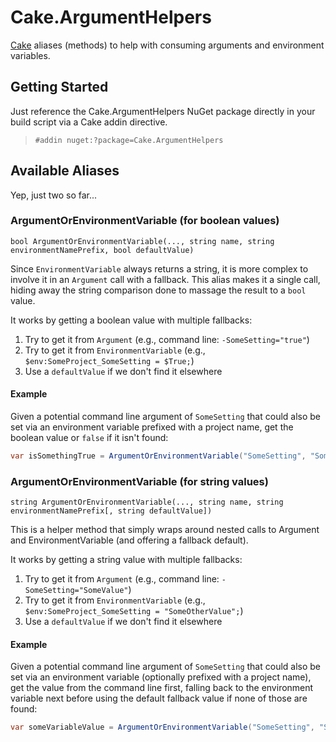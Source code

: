 # Cake.ArgumentHelpers

[Cake](http://cakebuild.net/) aliases (methods) to help with consuming arguments and environment variables.

## Getting Started

Just reference the Cake.ArgumentHelpers NuGet package directly in your build script via a Cake addin directive.

> `#addin nuget:?package=Cake.ArgumentHelpers`

## Available Aliases

Yep, just two so far...

### ArgumentOrEnvironmentVariable (for boolean values)

`bool ArgumentOrEnvironmentVariable(..., string name, string environmentNamePrefix, bool defaultValue)`

Since `EnvironmentVariable` always returns a string, it is more complex to involve it in an `Argument` call with a fallback. This alias makes it a single call, hiding away the string comparison done to massage the result to a `bool` value.

It works by getting a boolean value with multiple fallbacks:

1. Try to get it from `Argument` (e.g., command line: `-SomeSetting="true"`)
2. Try to get it from `EnvironmentVariable` (e.g., `$env:SomeProject_SomeSetting = $True;`)
3. Use a `defaultValue` if we don't find it elsewhere

#### Example

Given a potential command line argument of `SomeSetting` that could also be set via an environment variable prefixed with a project name, get the boolean value or `false` if it isn't found:

```csharp
var isSomethingTrue = ArgumentOrEnvironmentVariable("SomeSetting", "SomeProject_", false);
```

### ArgumentOrEnvironmentVariable (for string values)

`string ArgumentOrEnvironmentVariable(..., string name, string environmentNamePrefix[, string defaultValue])`

This is a helper method that simply wraps around nested calls to Argument and EnvironmentVariable (and offering a fallback default).

It works by getting a string value with multiple fallbacks:

1. Try to get it from `Argument` (e.g., command line: `-SomeSetting="SomeValue"`)
2. Try to get it from `EnvironmentVariable` (e.g., `$env:SomeProject_SomeSetting = "SomeOtherValue";`)
3. Use a `defaultValue` if we don't find it elsewhere

#### Example

Given a potential command line argument of `SomeSetting` that could also be set via an environment variable (optionally prefixed with a project name), get the value from the command line first, falling back to the environment variable next before using the default fallback value if none of those are found:

```csharp
var someVariableValue = ArgumentOrEnvironmentVariable("SomeSetting", "SomeProject_", "SomeFallbackValue");
```

